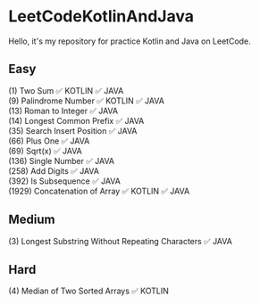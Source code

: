 # LeetCodeKotlinAndJava
Hello, it's my repository for practice Kotlin and Java on LeetCode.

Easy 
-----------
(1) Two Sum	:white_check_mark: KOTLIN :white_check_mark: JAVA  
(9) Palindrome Number	:white_check_mark: KOTLIN :white_check_mark: JAVA   
(13) Roman to Integer :white_check_mark: JAVA                                                                 
(14) Longest Common Prefix :white_check_mark: JAVA                                     
(35) Search Insert Position :white_check_mark: JAVA                               
(66) Plus One :white_check_mark: JAVA                                                                   
(69) Sqrt(x) :white_check_mark: JAVA                                                     
(136) Single Number :white_check_mark: JAVA                                                     
(258) Add Digits	:white_check_mark: JAVA        
(392) Is Subsequence :white_check_mark: JAVA                          
(1929) Concatenation of Array :white_check_mark: KOTLIN :white_check_mark: JAVA  

Medium
-----------
(3) Longest Substring Without Repeating Characters :white_check_mark: JAVA  

Hard
-----------
(4) Median of Two Sorted Arrays	:white_check_mark: KOTLIN
